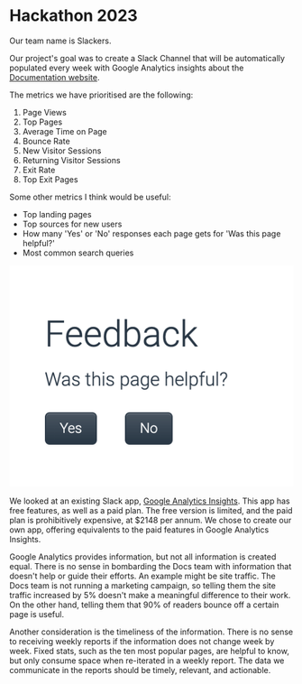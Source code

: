 # Hackathon 2023

Our team name is Slackers.

Our project's goal was to create a Slack Channel that will be automatically populated every week with Google Analytics insights about the [Documentation website](docs.sysdig.com).

The metrics we have prioritised are the following:


1. Page Views
2. Top Pages
3. Average Time on Page
4. Bounce Rate
5. New Visitor Sessions
6. Returning Visitor Sessions
7. Exit Rate
8. Top Exit Pages


Some other metrics I think would be useful:
- Top landing pages
- Top sources for new users
- How many 'Yes' or 'No' responses each page gets for 'Was this page helpful?'
- Most common search queries

 ![](feedback.png)

 We looked at an existing Slack app, [Google Analytics Insights](https://sysdigcloud.slack.com/apps/AA42VQN5U-google-analytics-insights). This app has free features, as well as a paid plan. The free version is limited, and the paid plan is prohibitively expensive, at $2148 per annum. We chose to create our own app, offering equivalents to the paid features in Google Analytics Insights.

 Google Analytics provides information, but not all information is created equal. There is no sense in bombarding the Docs team with information that doesn't help or guide their efforts. An example might be site traffic. The Docs team is not running a marketing campaign, so telling them the site traffic increased by 5% doesn't make a meaningful difference to their work. On the other hand, telling them that 90% of readers bounce off a certain page is useful.
 
Another consideration is the timeliness of the information. There is no sense to receiving weekly reports if the information does not change week by week. Fixed stats, such as the ten most popular pages, are helpful to know, but only consume space when re-iterated in a weekly report. The data we communicate in the reports should be timely, relevant, and actionable.

 
